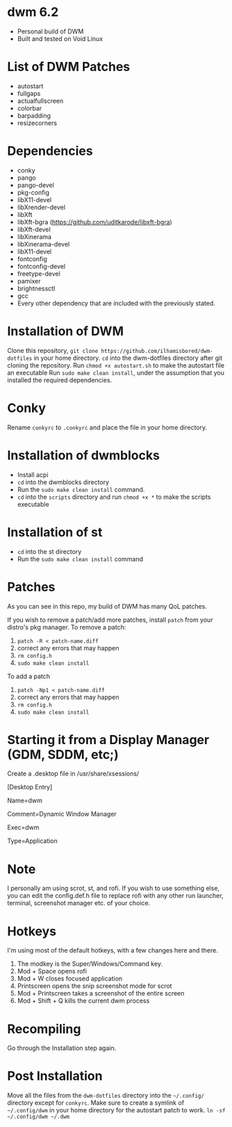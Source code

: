 # dwm 6.2
- Personal build of DWM
- Built and tested on Void Linux

# List of DWM Patches
- autostart
- fullgaps
- actualfullscreen
- colorbar
- barpadding
- resizecorners

# Dependencies
- conky
- pango
- pango-devel
- pkg-config
- libX11-devel
- libXrender-devel
- libXft
- libXft-bgra (https://github.com/uditkarode/libxft-bgra)
- libXft-devel
- libXinerama
- libXinerama-devel
- libX11-devel
- fontconfig
- fontconfig-devel
- freetype-devel
- pamixer
- brightnessctl
- gcc
- Every other dependency that are included with the previously stated.

# Installation of DWM
Clone this repository, `git clone https://github.com/ilhamisbored/dwm-dotfiles` in your home directory.
`cd` into the dwm-dotfiles directory after git cloning the repository. 
Run `chmod +x autostart.sh` to make the autostart file an executable
Run `sudo make clean install`, under the assumption that you installed the required dependencies.

# Conky
Rename `conkyrc` to `.conkyrc` and place the file in your home directory.

# Installation of dwmblocks
- Install acpi
- `cd` into the dwmblocks directory
- Run the `sudo make clean install` command.
- `cd` into the `scripts` directory and run `chmod +x *` to make the scripts executable

# Installation of st
- `cd` into the st directory
- Run the `sudo make clean install` command

# Patches
As you can see in this repo, my build of DWM has many QoL patches.

If you wish to remove a patch/add more patches, install `patch` from your distro's pkg manager.
To remove a patch:

1. `patch -R < patch-name.diff`
2.  correct any errors that may happen
3. `rm config.h`
4. `sudo make clean install`

To add a patch

1. `patch -Np1 < patch-name.diff`
2.  correct any errors that may happen
3. `rm config.h`
4. `sudo make clean install`

# Starting it from a Display Manager (GDM, SDDM, etc;)
Create a .desktop file in /usr/share/xsessions/

[Desktop Entry]

Name=dwm

Comment=Dynamic Window Manager  

Exec=dwm

Type=Application

# Note
I personally am using scrot, st, and rofi. If you wish to use something else, you can edit the config.def.h file to replace rofi with
any other run launcher, terminal, screenshot manager etc. of your choice.

# Hotkeys
I'm using most of the default hotkeys, with a few changes here and there.
1. The modkey is the Super/Windows/Command key.
2. Mod + Space opens rofi
3. Mod + W closes focused application
4. Printscreen opens the snip screenshot mode for scrot
5. Mod + Printscreen takes a screenshot of the entire screen
6. Mod + Shift + Q kills the current dwm process

# Recompiling
Go through the Installation step again.

# Post Installation
Move all the files from the `dwm-dotfiles` directory
into the `~/.config/` directory except for `conkyrc`.
Make sure to create a symlink of `~/.config/dwm` in your home directory for the autostart patch to work.
`ln -sf ~/.config/dwm ~/.dwm`
